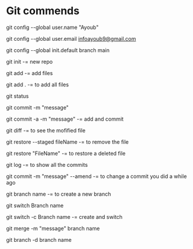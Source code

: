 # Git commends
git config --global user.name "Ayoub"

git config --global user.email infoayoub9@gmail.com

git config --global init.default branch main

git init -= new repo

git add -= add files

git add . -= to add all files

git status

git commit -m "message"

git commit -a -m "message" -= add and commit

git diff -= to see the mofified file

git restore --staged fileName -= to remove the file

git restore "FileName" -= to restore a deleted file

git log -= to show all the commits 

git commit -m "message" --amend -= to change a commit you did a while ago

git branch name -= to create a new branch

git switch Branch name

git switch -c Branch name -= create and switch

git merge -m "message" branch name

git branch -d branch name
